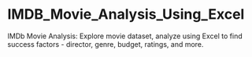 # IMDB_Movie_Analysis_Using_Excel
IMDb Movie Analysis: Explore movie dataset, analyze using Excel to find success factors - director, genre, budget, ratings, and more.
